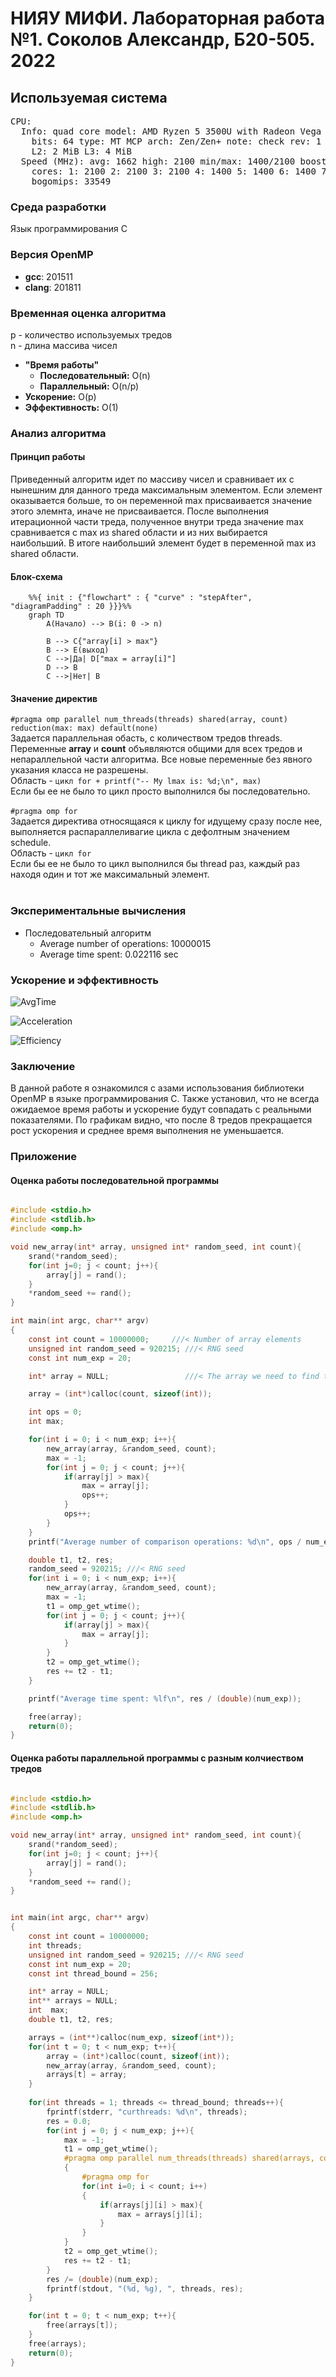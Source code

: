 <h1>НИЯУ МИФИ. Лабораторная работа №1. Соколов Александр, Б20-505. 2022</h1>

<h2>Используемая система</h2>

<pre>CPU:
  Info: quad core model: AMD Ryzen 5 3500U with Radeon Vega Mobile Gfx
    bits: 64 type: MT MCP arch: Zen/Zen+ note: check rev: 1 cache: L1: 384 KiB
    L2: 2 MiB L3: 4 MiB
  Speed (MHz): avg: 1662 high: 2100 min/max: 1400/2100 boost: enabled
    cores: 1: 2100 2: 2100 3: 2100 4: 1400 5: 1400 6: 1400 7: 1400 8: 1400
    bogomips: 33549
</pre>
<h3>Среда разработки</h3>
<p>Язык программирования C</p>
<h3>Версия OpenMP</h3>
<ul>
    <li><b>gcc</b>:   201511</li>
    <li><b>clang</b>: 201811</li>
</ul>

<h3>Временная оценка алгоритма</h3>
p - количество используемых тредов<br>
n - длина массива чисел</p>
<ul>
    <li>
        <b>"Время работы"</b>
        <ul>
            <li><b>Последовательный:</b>   O(n)</li>
            <li><b>Параллельный:</b>   O(n/p)</li>
        </ul>
    </li>
    <li><b>Ускорение:</b> O(p)</li>
    <li><b>Эффективность:</b> O(1)</li>
</ul>
<h3>Анализ алгоритма</h3>
<h4>Принцип работы</h4>
Приведенный алгоритм идет по массиву чисел и сравнивает их с нынешним для данного треда максимальным элементом. Если элемент оказывается больше, то он переменной max присваивается значение этого элемнта, иначе не присваивается.
После выполнения итерационной части треда, полученное внутри треда значение max сравнивается с max из shared области и из них выбирается наибольший. В итоге наибольший элемент будет в переменной max из shared области.


<h4>Блок-схема</h4>

```mermaid
    %%{ init : {"flowchart" : { "curve" : "stepAfter", "diagramPadding" : 20 }}}%%
    graph TD
        A(Начало) --> B(i: 0 -> n)
        
        B --> C{"array[i] > max"}
        B --> E(выход)
        C -->|Да| D["max = array[i]"]
        D --> B
        C -->|Нет| B
```

<h4>Значение директив</h4>
<code>#pragma omp parallel num_threads(threads) shared(array, count) reduction(max: max) default(none)</code><br>
Задается параллельная обасть, с количеством тредов threads. Переменные <b>array</b> и <b>count</b> объявляются общими для всех тредов и непараллельной части алгоритма. Все новые переменные без явного указания класса не разрешены.<br>
Область - <code>цикл for + printf("-- My lmax is: %d;\n", max)</code><br>
Если бы ее не было то цикл просто выполнился бы последовательно.<br><br>
<code>#pragma omp for</code><br>
Задается директива относящаяся к циклу for идущему сразу после нее, выполняется распараллеливагие цикла с дефолтным значением schedule.<br>
Область - <code>цикл for</code><br>
Если бы ее не было то цикл выполнился бы thread раз, каждый раз находя один и тот же максимальный элемент.<br><br>
<h3>Экспериментальные вычисления</h3>
<ul>
    <li>
        Последовательный алгоритм
        <ul>
            <li>Average number of operations: 10000015</li>
            <li>Average time spent: 0.022116 sec</li>
        </ul>
    </li>
</ul>
<h3>Ускорение и эффективность</h3>

![AvgTime](https://user-images.githubusercontent.com/75146596/193953416-cba34470-71ea-4de8-8c0e-ba05ec835bd8.png)

![Acceleration](https://user-images.githubusercontent.com/75146596/193953423-793cf414-58f7-45b9-bd71-599c39e90f75.png)

![Efficiency](https://user-images.githubusercontent.com/75146596/193953426-f4ac8aaa-0f24-4f74-a06d-21a9fb92e559.png)


<h3>Заключение</h3>
В данной работе я ознакомился с азами использования библиотеки OpenMP в языке программирования C. Также установил, что не всегда ожидаемое время работы и ускорение будут совпадать с реальными показателями. По графикам видно, что после 8 тредов прекращается рост ускорения и среднее время выполнения не уменьшается.
<h3>Приложение</h3>
<h4>Оценка работы последовательной программы</h4>

```c

#include <stdio.h>
#include <stdlib.h>
#include <omp.h>

void new_array(int* array, unsigned int* random_seed, int count){
    srand(*random_seed);
    for(int j=0; j < count; j++){
        array[j] = rand();
    }
    *random_seed += rand();
}

int main(int argc, char** argv)
{
    const int count = 10000000;     ///< Number of array elements
    unsigned int random_seed = 920215; ///< RNG seed
    const int num_exp = 20;

    int* array = NULL;                 ///< The array we need to find the max in

    array = (int*)calloc(count, sizeof(int));

    int ops = 0;
    int max;

    for(int i = 0; i < num_exp; i++){
        new_array(array, &random_seed, count);
        max = -1;
        for(int j = 0; j < count; j++){
            if(array[j] > max){
                max = array[j];
                ops++;
            }
            ops++;
        }
    }
    printf("Average number of comparison operations: %d\n", ops / num_exp);

    double t1, t2, res;
    random_seed = 920215; ///< RNG seed
    for(int i = 0; i < num_exp; i++){
        new_array(array, &random_seed, count);
        max = -1;
        t1 = omp_get_wtime();
        for(int j = 0; j < count; j++){
            if(array[j] > max){
                max = array[j];
            }
        }
        t2 = omp_get_wtime();
        res += t2 - t1;
    }

    printf("Average time spent: %lf\n", res / (double)(num_exp));

    free(array);
    return(0);
}
```
<h4>Оценка работы параллельной программы с разным колчиеством тредов</h4>

```c

#include <stdio.h>
#include <stdlib.h>
#include <omp.h>

void new_array(int* array, unsigned int* random_seed, int count){
    srand(*random_seed);
    for(int j=0; j < count; j++){
        array[j] = rand(); 
    }
    *random_seed += rand();
}


int main(int argc, char** argv)
{
    const int count = 10000000;   
    int threads;         
    unsigned int random_seed = 920215; ///< RNG seed
    const int num_exp = 20;
    const int thread_bound = 256;

    int* array = NULL;           
    int** arrays = NULL;
    int  max;                
    double t1, t2, res;

    arrays = (int**)calloc(num_exp, sizeof(int*));
    for(int t = 0; t < num_exp; t++){
        array = (int*)calloc(count, sizeof(int));
        new_array(array, &random_seed, count);
        arrays[t] = array;
    }
    
    for(int threads = 1; threads <= thread_bound; threads++){
        fprintf(stderr, "curthreads: %d\n", threads);
        res = 0.0;
        for(int j = 0; j < num_exp; j++){
            max = -1;
            t1 = omp_get_wtime();
            #pragma omp parallel num_threads(threads) shared(arrays, count, j) reduction(max: max) default(none)
            {
                #pragma omp for
                for(int i=0; i < count; i++)
                {
                    if(arrays[j][i] > max){ 
                        max = arrays[j][i];
                    }
                }
            }
            t2 = omp_get_wtime();
            res += t2 - t1;
        }
        res /= (double)(num_exp);
        fprintf(stdout, "(%d, %g), ", threads, res); 
    }

    for(int t = 0; t < num_exp; t++){
        free(arrays[t]);
    }
    free(arrays);
    return(0);
}

```
